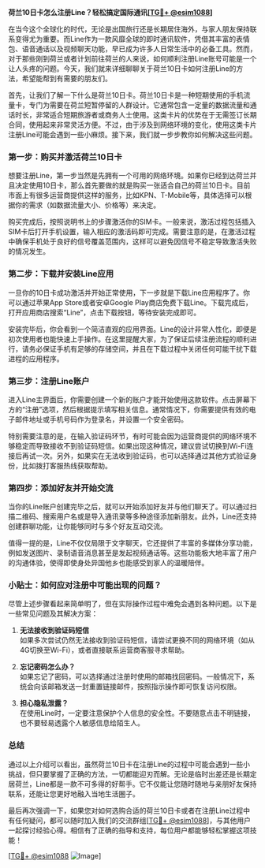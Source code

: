 **荷兰10日卡怎么注册Line？轻松搞定国际通讯[[TG💪+ @esim1088](https://t.me/s/esim1088)]**

在当今这个全球化的时代，无论是出国旅行还是长期居住海外，与家人朋友保持联系变得尤为重要。而Line作为一款风靡全球的即时通讯软件，凭借其丰富的表情包、语音通话以及视频聊天功能，早已成为许多人日常生活中的必备工具。然而，对于那些刚到荷兰或者计划前往荷兰的人来说，如何顺利注册Line账号可能是一个让人头疼的问题。今天，我们就来详细聊聊关于荷兰10日卡如何注册Line的方法，希望能帮到有需要的朋友们。

首先，让我们了解一下什么是荷兰10日卡。荷兰10日卡是一种短期使用的手机流量卡，专门为需要在荷兰短暂停留的人群设计。它通常包含一定量的数据流量和通话时长，非常适合短期旅游者或商务人士使用。这类卡片的优势在于无需签订长期合同，使用起来非常灵活方便。不过，由于涉及到网络环境的变化，使用这类卡片注册Line可能会遇到一些小麻烦。接下来，我们就一步步教你如何解决这些问题。

### 第一步：购买并激活荷兰10日卡

想要注册Line，第一步当然是先拥有一个可用的网络环境。如果你已经到达荷兰并且决定使用10日卡，那么首先要做的就是购买一张适合自己的荷兰10日卡。目前市面上有很多运营商提供这样的服务，比如KPN、T-Mobile等，具体选择可以根据你的需求（如数据流量大小、价格等）来决定。

购买完成后，按照说明书上的步骤激活你的SIM卡。一般来说，激活过程包括插入SIM卡后打开手机设置，输入相应的激活码即可完成。需要注意的是，在激活过程中确保手机处于良好的信号覆盖范围内，这样可以避免因信号不稳定导致激活失败的情况发生。

### 第二步：下载并安装Line应用

一旦你的10日卡成功激活并开始正常使用，下一步就是下载Line应用程序了。你可以通过苹果App Store或者安卓Google Play商店免费下载Line。下载完成后，打开应用商店搜索“Line”，点击下载按钮，等待安装完成即可。

安装完毕后，你会看到一个简洁直观的应用界面。Line的设计非常人性化，即便是初次使用者也能快速上手操作。在这里提醒大家，为了保证后续注册流程的顺利进行，请务必保证手机有足够的存储空间，并且在下载过程中关闭任何可能干扰下载进程的应用程序。

### 第三步：注册Line账户

进入Line主界面后，你需要创建一个新的账户才能开始使用这款软件。点击屏幕下方的“注册”选项，然后根据提示填写相关信息。通常情况下，你需要提供有效的电子邮件地址或手机号码作为登录名，并设置一个安全密码。

特别需要注意的是，在输入验证码环节，有时可能会因为运营商提供的网络环境不够稳定而导致接收不到验证码短信。如果出现这种情况，建议尝试切换到Wi-Fi连接后再试一次。另外，如果实在无法收到验证码，也可以选择通过其他方式验证身份，比如拨打客服热线获取帮助。

### 第四步：添加好友并开始交流

当你的Line账户创建完毕之后，就可以开始添加好友并与他们聊天了。可以通过扫描二维码、搜索用户名或是导入通讯录等多种途径添加新朋友。此外，Line还支持创建群聊功能，让你能够同时与多个好友互动交流。

值得一提的是，Line不仅仅局限于文字聊天，它还提供了丰富的多媒体分享功能，例如发送图片、录制语音消息甚至是发起视频通话等。这些功能极大地丰富了用户的沟通体验，使得即使身处异国他乡也能感受到家人的温暖陪伴。

### 小贴士：如何应对注册中可能出现的问题？

尽管上述步骤看起来简单明了，但在实际操作过程中难免会遇到各种问题。以下是一些常见问题及其解决方案：

1. **无法接收到验证码短信**  
   如果多次尝试仍然无法接收到验证码短信，请尝试更换不同的网络环境（如从4G切换至Wi-Fi），或者直接联系运营商客服寻求帮助。
   
2. **忘记密码怎么办？**  
   如果忘记了密码，可以选择通过注册时使用的邮箱找回密码。一般情况下，系统会向该邮箱发送一封重置链接邮件，按照指示操作即可恢复访问权限。

3. **担心隐私泄露？**  
   在使用Line时，一定要注意保护个人信息的安全性。不要随意点击不明链接，也不要轻易透露个人敏感信息给陌生人。

### 总结

通过以上介绍可以看出，虽然荷兰10日卡在注册Line的过程中可能会遇到一些小挑战，但只要掌握了正确的方法，一切都能迎刃而解。无论是临时出差还是长期定居荷兰，Line都是一款不可多得的好帮手。它不仅能让您随时随地与亲朋好友保持联系，还能让您更好地融入当地生活圈子。

最后再次强调一下，如果您对如何选购合适的荷兰10日卡或者在注册Line过程中有任何疑问，都可以随时加入我们的交流群组[[TG💪+ @esim1088](https://t.me/s/esim1088)]，与其他用户一起探讨经验心得。相信有了正确的指导和支持，每位用户都能够轻松掌握这项技能！

[[TG💪+ @esim1088](https://t.me/s/esim1088) ![Image](https://i.postimg.cc/4NQfJmqS/Snipaste-2025-05-13-00-14-12.png)]